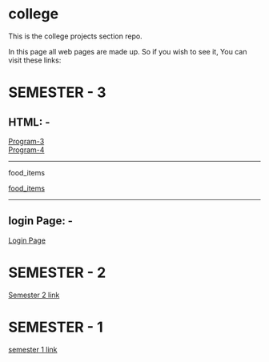# college
This is the college projects section repo.

In this page all web pages are made up. So if you wish to see it, You can visit these links:

<h1>SEMESTER - 3</h1>

<h2>HTML: -</h2>
<a href="https://s488u.github.io/college/HTML/Program-3/Admission_form.html">Program-3</a>
<br>
<a href="https://s488u.github.io/college/HTML/Program-4/index.html">Program-4</a>
<hr>
<p>food_items</p>
<a href="https://s488u.github.io/college/HTML/food_items/food-items.html">food_items</a>
<br>


<hr>
<h2>login Page: -</h2>
<a href="https://s488u.github.io/college/login/index.html">Login Page</a>

<h1>SEMESTER - 2</h1>
<a href="https://github.com/S488U/college/tree/main/SEMESTER_2">Semester 2 link</a>

<h1>SEMESTER - 1</h1>
<a href="https://github.com/S488U/college/tree/main/SEMESTER_1">semester 1 link</a>